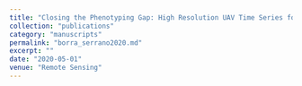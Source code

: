 ```yaml
---
title: "Closing the Phenotyping Gap: High Resolution UAV Time Series for Soybean Growth Analysis Provides Objective Data from Field Trials"
collection: "publications"
category: "manuscripts"
permalink: "borra_serrano2020.md"
excerpt: ""
date: "2020-05-01"
venue: "Remote Sensing"
---
```

